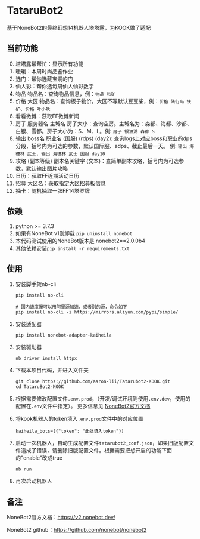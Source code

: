 # TataruBot2

基于NoneBot2的最终幻想14机器人塔塔露，为KOOK做了适配


## 当前功能

0. 塔塔露帮帮忙：显示所有功能
1. 暖暖：本周时尚品鉴作业
2. 选门：帮你选藏宝洞的门
3. 仙人彩：帮你选每周仙人仙彩数字
4. 物品 物品名：查询物品信息，例：`物品 铁矿`
5. 价格 大区 物品名：查询板子物价，大区不写默认豆豆柴，例：`价格 陆行鸟 铁矿`、`价格 叶小妖`
6. 看看微博：获取FF微博新闻
7. 房子 服务器名 主城名 房子大小：查询空房。主城名为：森都、海都、沙都、白银、雪都。房子大小为：S、M、L。例: `房子 银泪湖 森都 S`
8. 输出 boss名 职业名 (国服) (rdps) (day2): 查询logs上对应boss和职业的dps分段，括号内为可选的参数，默认国际服、adps、截止最后一天。
例: `输出 海德林 武士`，`输出 海德林 武士 国服 day10`
9. 攻略 (副本等级) 副本名关键字 (文本)：查简单副本攻略，括号内为可选参数，默认输出图片攻略
10. 日历：获取FF近期活动日历
11. 招募 大区名：获取指定大区招募板信息
12. 抽卡：随机抽取一张FF14塔罗牌

## 依赖

1. python >= 3.7.3
2. 如果有NoneBot v1则卸载 `pip uninstall nonebot`
3. 本代码测试使用的NoneBot版本是 nonebot2==2.0.0b4
4. 其他依赖安装`pip install -r requirements.txt`

## 使用

1. 安装脚手架nb-cli

   ```shell
   pip install nb-cli
   
   # 国内速度慢可以用阿里源加速，或者别的源，命令如下
   pip install nb-cli -i https://mirrors.aliyun.com/pypi/simple/
   ```

2. 安装适配器

   ```shell
   pip install nonebot-adapter-kaiheila
   ```

3. 安装驱动器

   ```shell
   nb driver install httpx
   ```

4. 下载本项目代码，并进入文件夹

   ```shell
   git clone https://github.com/aaron-lii/Tatarubot2-KOOK.git
   cd TataruBot2-KOOK
   ```

5. 根据需要修改配置文件`.env.prod`，（开发/调试环境则使用`.env.dev`，使用的配置在`.env`文件中指定）。
    更多信息见 [NoneBot2官方文档](https://v2.nonebot.dev/docs/appendices/config)

6. 将kook机器人的token填入`.env.prod`文件中的对应位置
   ```
   kaiheila_bots=[{"token": "此处填入token"}]
   ```

8. 启动一次机器人，自动生成配置文件`tatarubot2_conf.json`，如果旧版配置文件造成了错误，请删除旧版配置文件。根据需要把想开启的功能下面的"enable"改成true

   ```
   nb run
   ```

9. 再次启动机器人


## 备注

NoneBot2官方文档：https://v2.nonebot.dev/

NoneBot2 github：https://github.com/nonebot/nonebot2

